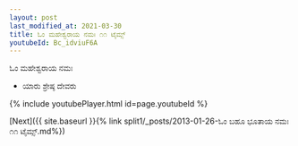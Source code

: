```yaml
---
layout: post
last_modified_at: 2021-03-30
title: ಓಂ ಮಹೇಶ್ವರಾಯ ನಮಃ ೧೧ ಟೈಮ್ಸ್
youtubeId: Bc_idviuF6A
---
```

 
 
 ಓಂ ಮಹೇಶ್ವರಾಯ ನಮಃ  
 
 -  ಯಾರು ಶ್ರೇಷ್ಠ ದೇವರು 
 
  
 
  
 
 
 
 
 
 


{% include youtubePlayer.html id=page.youtubeId %}
 
[Next]({{ site.baseurl }}{% link  split1/_posts/2013-01-26-ಓಂ ಬಹೂ ಭೂತಾಯ ನಮಃ ೧೧ ಟೈಮ್ಸ್.md%})
 
